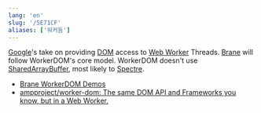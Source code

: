 ```yaml
---
lang: 'en'
slug: '/5E71CF'
aliases: ['워커돔']
---
```


[Google](./../.././docs/pages/Google.md)'s take on providing [DOM](./../.././docs/pages/DOM.md) access to [Web Worker](./../.././docs/pages/Web%20Worker.md) Threads.
[Brane](./../.././docs/pages/Brane.md) will follow WorkerDOM's core model.
WorkerDOM doesn't use [SharedArrayBuffer](./../.././docs/pages/SharedArrayBuffer.md), most likely to [Spectre](./../.././docs/pages/Spectre.md).

- [Brane WorkerDOM Demos](https://brane.vercel.app/)
- [ampproject/worker-dom: The same DOM API and Frameworks you know, but in a Web Worker.](https://github.com/ampproject/worker-dom/)

<head>
  <html lang="en-US"/>
</head>
